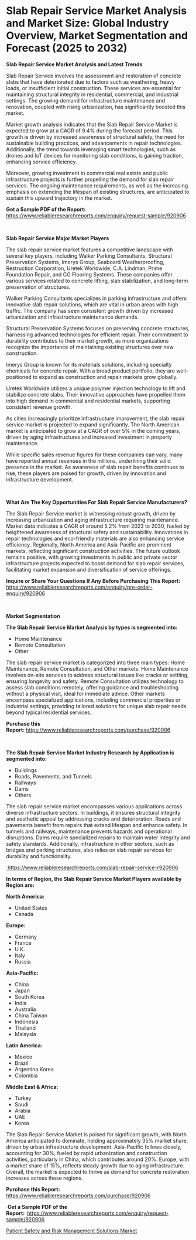 <p><h1>Slab Repair Service Market Analysis and Market Size: Global Industry Overview, Market Segmentation and Forecast (2025 to 2032)</h1></p><p><strong>Slab Repair Service Market Analysis and Latest Trends</strong></p>
<p><p>Slab Repair Service involves the assessment and restoration of concrete slabs that have deteriorated due to factors such as weathering, heavy loads, or insufficient initial construction. These services are essential for maintaining structural integrity in residential, commercial, and industrial settings. The growing demand for infrastructure maintenance and renovation, coupled with rising urbanization, has significantly boosted this market. </p><p>Market growth analysis indicates that the Slab Repair Service Market is expected to grow at a CAGR of 9.4% during the forecast period. This growth is driven by increased awareness of structural safety, the need for sustainable building practices, and advancements in repair technologies. Additionally, the trend towards leveraging smart technologies, such as drones and IoT devices for monitoring slab conditions, is gaining traction, enhancing service efficiency. </p><p>Moreover, growing investment in commercial real estate and public infrastructure projects is further propelling the demand for slab repair services. The ongoing maintenance requirements, as well as the increasing emphasis on extending the lifespan of existing structures, are anticipated to sustain this upward trajectory in the market.</p></p>
<p><strong>Get a Sample PDF of the Report:&nbsp;</strong> <a href="https://www.reliableresearchreports.com/enquiry/request-sample/920906?utm_campaign=3214&utm_medium=2&utm_source=Github&utm_content=ia&utm_term=07032025&utm_id=slab-repair-service">https://www.reliableresearchreports.com/enquiry/request-sample/920906</a></p>
<p>&nbsp;</p>
<p><strong>Slab Repair Service Major Market Players</strong></p>
<p><p>The slab repair service market features a competitive landscape with several key players, including Walker Parking Consultants, Structural Preservation Systems, Imerys Group, Seaboard Weatherproofing, Restruction Corporation, Uretek Worldwide, C.A. Lindman, Prime Foundation Repair, and CG Flooring Systems. These companies offer various services related to concrete lifting, slab stabilization, and long-term preservation of structures.</p><p>Walker Parking Consultants specializes in parking infrastructure and offers innovative slab repair solutions, which are vital in urban areas with high traffic. The company has seen consistent growth driven by increased urbanization and infrastructure maintenance demands.</p><p>Structural Preservation Systems focuses on preserving concrete structures, harnessing advanced technologies for efficient repair. Their commitment to durability contributes to their market growth, as more organizations recognize the importance of maintaining existing structures over new construction. </p><p>Imerys Group is known for its materials solutions, including specialty chemicals for concrete repair. With a broad product portfolio, they are well-positioned to expand as construction and repair markets grow globally.</p><p>Uretek Worldwide utilizes a unique polymer injection technology to lift and stabilize concrete slabs. Their innovative approaches have propelled them into high demand in commercial and residential markets, supporting consistent revenue growth.</p><p>As cities increasingly prioritize infrastructure improvement, the slab repair service market is projected to expand significantly. The North American market is anticipated to grow at a CAGR of over 5% in the coming years, driven by aging infrastructures and increased investment in property maintenance.</p><p>While specific sales revenue figures for these companies can vary, many have reported annual revenues in the millions, underlining their solid presence in the market. As awareness of slab repair benefits continues to rise, these players are poised for growth, driven by innovation and infrastructure development.</p></p>
<p>&nbsp;</p>
<p><strong>What Are The Key Opportunities For Slab Repair Service Manufacturers?</strong></p>
<p><p>The Slab Repair Service market is witnessing robust growth, driven by increasing urbanization and aging infrastructure requiring maintenance. Market data indicates a CAGR of around 5.2% from 2023 to 2030, fueled by heightened awareness of structural safety and sustainability. Innovations in repair technologies and eco-friendly materials are also enhancing service efficiency. Regionally, North America and Asia-Pacific are prominent markets, reflecting significant construction activities. The future outlook remains positive, with growing investments in public and private sector infrastructure projects expected to boost demand for slab repair services, facilitating market expansion and diversification of service offerings.</p></p>
<p><strong>Inquire or Share Your Questions If Any Before Purchasing This Report:</strong> <a href="https://www.reliableresearchreports.com/enquiry/pre-order-enquiry/920906?utm_campaign=3214&utm_medium=2&utm_source=Github&utm_content=ia&utm_term=07032025&utm_id=slab-repair-service">https://www.reliableresearchreports.com/enquiry/pre-order-enquiry/920906</a></p>
<p>&nbsp;</p>
<p><strong>Market Segmentation</strong></p>
<p><strong>The Slab Repair Service Market Analysis by types is segmented into:</strong></p>
<p><ul><li>Home Maintenance</li><li>Remote Consultation</li><li>Other</li></ul></p>
<p><p>The slab repair service market is categorized into three main types: Home Maintenance, Remote Consultation, and Other markets. Home Maintenance involves on-site services to address structural issues like cracks or settling, ensuring longevity and safety. Remote Consultation utilizes technology to assess slab conditions remotely, offering guidance and troubleshooting without a physical visit, ideal for immediate advice. Other markets encompass specialized applications, including commercial properties or industrial settings, providing tailored solutions for unique slab repair needs beyond typical residential services.</p></p>
<p><strong>Purchase this Report:&nbsp;</strong><a href="https://www.reliableresearchreports.com/purchase/920906?utm_campaign=3214&utm_medium=2&utm_source=Github&utm_content=ia&utm_term=07032025&utm_id=slab-repair-service">https://www.reliableresearchreports.com/purchase/920906</a></p>
<p>&nbsp;</p>
<p><strong>The Slab Repair Service Market Industry Research by Application is segmented into:</strong></p>
<p><ul><li>Buildings</li><li>Roads, Pavements, and Tunnels</li><li>Railways</li><li>Dams</li><li>Others</li></ul></p>
<p><p>The slab repair service market encompasses various applications across diverse infrastructure sectors. In buildings, it ensures structural integrity and aesthetic appeal by addressing cracks and deterioration. Roads and pavements benefit from repairs that extend lifespan and enhance safety. In tunnels and railways, maintenance prevents hazards and operational disruptions. Dams require specialized repairs to maintain water integrity and safety standards. Additionally, infrastructure in other sectors, such as bridges and parking structures, also relies on slab repair services for durability and functionality.</p></p>
<p><a href="https://www.reliableresearchreports.com/slab-repair-service-r920906?utm_campaign=3214&utm_medium=2&utm_source=Github&utm_content=ia&utm_term=07032025&utm_id=slab-repair-service">&nbsp;https://www.reliableresearchreports.com/slab-repair-service-r920906</a></p>
<p><strong>In terms of Region, the Slab Repair Service Market Players available by Region are:</strong></p>
<p>
    <p> <strong> North America: </strong>
        <ul>
            <li>United States</li>
            <li>Canada</li>
        </ul>
        </p> 
    <p> <strong> Europe: </strong>
        <ul>
            <li>Germany</li>
            <li>France</li>
            <li>U.K.</li>
            <li>Italy</li>
            <li>Russia</li>
        </ul>
        </p> 
    <p> <strong> Asia-Pacific: </strong>
        <ul>
            <li>China</li>
            <li>Japan</li>
            <li>South Korea</li>
            <li>India</li>
            <li>Australia</li>
            <li>China Taiwan</li>
            <li>Indonesia</li>
            <li>Thailand</li>
            <li>Malaysia</li>
        </ul>
        </p> 
    <p> <strong> Latin America: </strong>
        <ul>
            <li>Mexico</li>
            <li>Brazil</li>
            <li>Argentina Korea</li>
            <li>Colombia</li>
        </ul>
        </p> 
    <p> <strong> Middle East & Africa: </strong>
        <ul>
            <li>Turkey</li>
            <li>Saudi</li>
            <li>Arabia</li>
            <li>UAE</li>
            <li>Korea</li>
        </ul>
    </p>
    </p>
<p><p>The Slab Repair Service Market is poised for significant growth, with North America anticipated to dominate, holding approximately 35% market share, driven by urban infrastructure development. Asia-Pacific follows closely, accounting for 30%, fueled by rapid urbanization and construction activities, particularly in China, which contributes around 20%. Europe, with a market share of 15%, reflects steady growth due to aging infrastructure. Overall, the market is expected to thrive as demand for concrete restoration increases across these regions.</p></p>
<p><strong>Purchase this Report: </strong><a href="https://www.reliableresearchreports.com/purchase/920906?utm_campaign=3214&utm_medium=2&utm_source=Github&utm_content=ia&utm_term=07032025&utm_id=slab-repair-service">https://www.reliableresearchreports.com/purchase/920906</a></p>
<p>&nbsp;<strong>Get a Sample PDF of the Report:&nbsp;&nbsp;</strong><a href="https://www.reliableresearchreports.com/enquiry/request-sample/920906?utm_campaign=3214&utm_medium=2&utm_source=Github&utm_content=ia&utm_term=07032025&utm_id=slab-repair-service">https://www.reliableresearchreports.com/enquiry/request-sample/920906</a></p>
<p><strong></strong></p>
<p><p><a href="https://github.com/zupankocka/Market-Research-Report-List-1/blob/main/patient-safety-and-risk-management-solutions-market.md?utm_campaign=3214&utm_medium=2&utm_source=Github&utm_content=ia&utm_term=07032025&utm_id=slab-repair-service">Patient Safety and Risk Management Solutions Market</a></p></p>